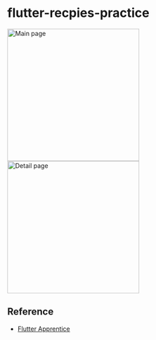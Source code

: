 # flutter-recpies-practice

<p>
  <img src="https://user-images.githubusercontent.com/11611397/141324547-57d0ddcc-72de-49a0-aa64-6af6a429db98.png" alt="Main page" width="300"/>
  <img src="https://user-images.githubusercontent.com/11611397/141325488-9c06c728-5f36-4005-9383-4b8d235dd83a.png" alt="Detail page" width="300"/>
</p>

## Reference
- [Flutter Apprentice](https://www.raywenderlich.com/books/flutter-apprentice)
